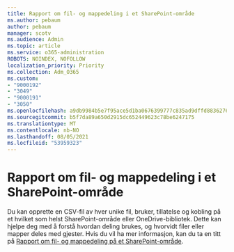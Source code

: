```yaml
---
title: Rapport om fil- og mappedeling i et SharePoint-område
ms.author: pebaum
author: pebaum
manager: scotv
ms.audience: Admin
ms.topic: article
ms.service: o365-administration
ROBOTS: NOINDEX, NOFOLLOW
localization_priority: Priority
ms.collection: Adm_O365
ms.custom:
- "9000192"
- "3049"
- "9000191"
- "3050"
ms.openlocfilehash: a9db9984b5e7f95ace5d1ba0676399777c835ad9dffd8836276a07ed7e850262
ms.sourcegitcommit: b5f7da89a650d2915dc652449623c78be6247175
ms.translationtype: MT
ms.contentlocale: nb-NO
ms.lasthandoff: 08/05/2021
ms.locfileid: "53959323"
---
```

# <a name="report-on-file-and-folder-sharing-in-a-sharepoint-site"></a>Rapport om fil- og mappedeling i et SharePoint-område

Du kan opprette en CSV-fil av hver unike fil, bruker, tillatelse og kobling på et hvilket som helst SharePoint-område eller OneDrive-bibliotek. Dette kan hjelpe deg med å forstå hvordan deling brukes, og hvorvidt filer eller mapper deles med gjester. Hvis du vil ha mer informasjon, kan du ta en titt på [Rapport om fil- og mappedeling på et SharePoint-område](https://docs.microsoft.com/sharepoint/sharing-reports).
